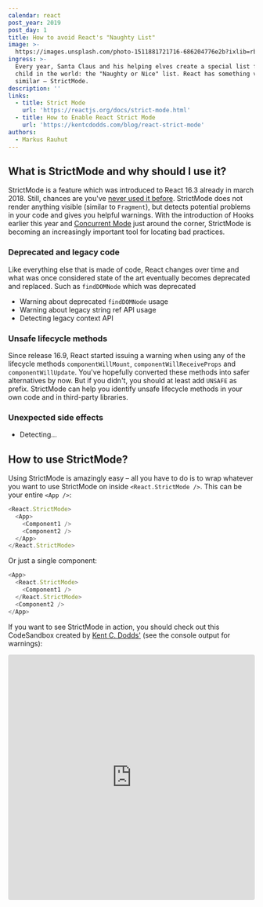 ```yaml
---
calendar: react
post_year: 2019
post_day: 1
title: How to avoid React's "Naughty List"
image: >-
  https://images.unsplash.com/photo-1511881721716-686204776e2b?ixlib=rb-1.2.1&auto=format&fit=crop&w=1400&q=80
ingress: >-
  Every year, Santa Claus and his helping elves create a special list for every
  child in the world: the "Naughty or Nice" list. React has something very
  similar – StrictMode.
description: ''
links:
  - title: Strict Mode
    url: 'https://reactjs.org/docs/strict-mode.html'
  - title: How to Enable React Strict Mode
    url: 'https://kentcdodds.com/blog/react-strict-mode'
authors:
  - Markus Rauhut
---
```

## What is StrictMode and why should I use it?

StrictMode is a feature which was introduced to React 16.3 already in march 2018. Still, chances are you've [never used it before](https://twitter.com/sebmarkbage/status/1177593546087395328). StrictMode does not render anything visible (similar to `Fragment`), but detects potential problems in your code and gives you helpful warnings. With the introduction of Hooks earlier this year and [Concurrent Mode](https://reactjs.org/docs/concurrent-mode-intro.html) just around the corner, StrictMode is becoming an increasingly important tool for locating bad practices.

### Deprecated and legacy code

Like everything else that is made of code, React changes over time and what was once considered state of the art eventually becomes deprecated and replaced. Such as `findDOMNode` which was deprecated 

- Warning about deprecated `findDOMNode` usage
- Warning about legacy string ref API usage
- Detecting legacy context API

### Unsafe lifecycle methods

Since release 16.9, React started issuing a warning when using any of the lifecycle methods `componentWillMount`, `componentWillReceiveProps` and `componentWillUpdate`. You've hopefully converted these methods into safer alternatives by now. But if you didn't, you should at least add `UNSAFE` as prefix. StrictMode can help you identify unsafe lifecycle methods in your own code and in third-party libraries.

### Unexpected side effects

- Detecting...


## How to use StrictMode?

Using StrictMode is amazingly easy – all you have to do is to wrap whatever you want to use StrictMode on inside `<React.StrictMode />`. This can be your entire `<App />`:

```javascript 
<React.StrictMode>
  <App>
    <Component1 />
    <Component2 />
  </App>
</React.StrictMode>
```

Or just a single component:

```javascript
<App>
  <React.StrictMode>
    <Component1 />
  </React.StrictMode>
  <Component2 />
</App>
```

If you want to see StrictMode in action, you should check out this CodeSandbox created by [Kent C. Dodds'](https://twitter.com/kentcdodds) (see the console output for warnings):

<iframe
     src="https://codesandbox.io/embed/y01q7vmpnz?autoresize=1&expanddevtools=1&fontsize=14&hidenavigation=1"
     style="width:100%; height:500px; border:0; border-radius: 4px; overflow:hidden;"
     title="React Codesandbox"
     allow="geolocation; microphone; camera; midi; vr; accelerometer; gyroscope; payment; ambient-light-sensor; encrypted-media; usb"
     sandbox="allow-modals allow-forms allow-popups allow-scripts allow-same-origin"
   ></iframe>

